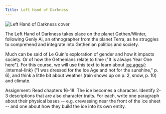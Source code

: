 ```yaml
---
Title: Left Hand of Darkness
---
```


![Left Hand of Darkness cover](/rda/assets/lhod-cover.png)

The Left Hand of Darkness takes place on the planet Gethen/Winter, following Genly Ai, an ethnographer from the planet Terra, as he struggles to comprehend and integrate into Gethenian politics and society.

Much can be said of Le Guin's exploration of gender and how it impacts society. Or of how the Gethenians relate to time ("It is always Year One here"). For this course, we will use this text to learn about [ice ages](cccf-ice-ages.md){: .internal-link} ("I was dressed for the Ice Age and not for the sunshine," p. 6), and think a little bit about weather (rain shows up on p. 2, snow, p. 10) and climate.

Assignment: Read chapters 16-18. The ice becomes a character. Identify 2-3 descriptions that are also character traits. For each, write one paragraph about their physical bases -- e.g. crevassing near the front of the ice sheet -- and one about how they build the ice into its own entity. 